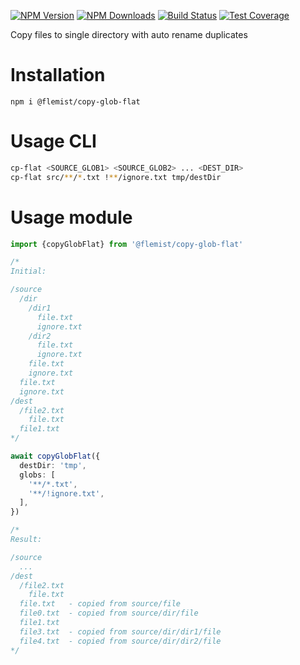 [![NPM Version][npm-image]][npm-url]
[![NPM Downloads][downloads-image]][downloads-url]
[![Build Status][github-image]][github-url]
[![Test Coverage][coveralls-image]][coveralls-url]

Copy files to single directory with auto rename duplicates

# Installation
```
npm i @flemist/copy-glob-flat
```
# Usage CLI
```sh
cp-flat <SOURCE_GLOB1> <SOURCE_GLOB2> ... <DEST_DIR>
cp-flat src/**/*.txt !**/ignore.txt tmp/destDir
```
# Usage module
```ts
import {copyGlobFlat} from '@flemist/copy-glob-flat'

/*
Initial:

/source
  /dir
    /dir1
      file.txt
      ignore.txt
    /dir2
      file.txt
      ignore.txt
    file.txt
    ignore.txt
  file.txt
  ignore.txt
/dest
  /file2.txt
    file.txt
  file1.txt
*/

await copyGlobFlat({
  destDir: 'tmp',
  globs: [
    '**/*.txt',
    '**/!ignore.txt',
  ],
})

/*
Result:

/source
  ...
/dest
  /file2.txt
    file.txt
  file.txt   - copied from source/file
  file0.txt  - copied from source/dir/file
  file1.txt
  file3.txt  - copied from source/dir/dir1/file
  file4.txt  - copied from source/dir/dir2/file
*/
```

[npm-image]: https://img.shields.io/npm/v/@flemist/copy-glob-flat.svg
[npm-url]: https://npmjs.org/package/@flemist/copy-glob-flat
[downloads-image]: https://img.shields.io/npm/dm/@flemist/copy-glob-flat.svg
[downloads-url]: https://npmjs.org/package/@flemist/copy-glob-flat
[github-image]: https://github.com/NikolayMakhonin/copy-glob-flat/actions/workflows/test.yml/badge.svg
[github-url]: https://github.com/NikolayMakhonin/copy-glob-flat/actions
[coveralls-image]: https://coveralls.io/repos/github/NikolayMakhonin/copy-glob-flat/badge.svg
[coveralls-url]: https://coveralls.io/github/NikolayMakhonin/copy-glob-flat
